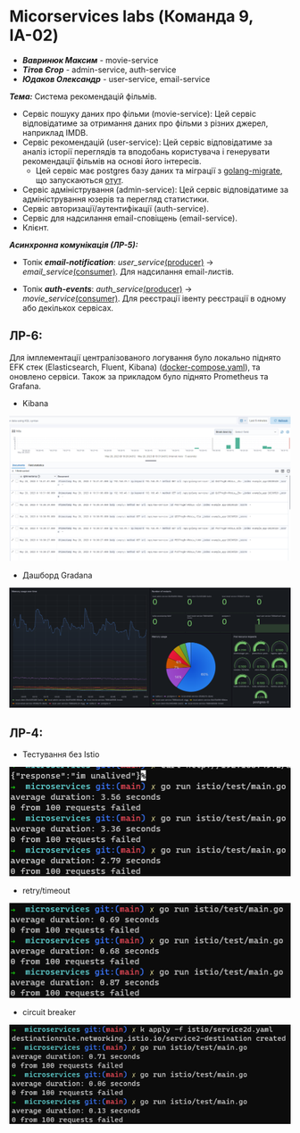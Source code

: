 # Micorservices labs (Команда 9, ІА-02)
- ***Вавринюк Максим*** - movie-service
- ***Тітов Єгор*** - admin-service, auth-service
- ***Юдаков Олександр*** - user-service, email-service

***Тема:*** Система рекомендацій фільмів.
- Сервіс пошуку даних про фільми (movie-service): Цей сервіс відповідатиме за отримання даних про фільми з різних джерел, наприклад IMDB.
- Сервіс рекомендацій (user-service): Цей сервіс відповідатиме за аналіз історії переглядів та вподобань користувача і генерувати рекомендації фільмів на основі його інтересів.
    - Цей сервіс має postgres базу даних та міграції з [golang-migrate](https://github.com/golang-migrate/migrate), що запускаються [отут](https://github.com/Jedich/microservices-labs/blob/main/user_service/db/db.go#L51).
- Сервіс адміністрування (admin-service): Цей сервіс відповідатиме за адміністрування юзерів та перегляд статистики.
- Сервіс авторизації/аутентифікації (auth-service).
- Сервіс для надсилання email-сповіщень (email-service).
- Клієнт.

***Асинхронна комунікація (ЛР-5):***
- Топік ***email-notification***: _user_service_[(producer)](https://github.com/Jedich/microservices-labs/blob/main/user_service/controllers/email_controller.go) -> _email_service_[(consumer)](https://github.com/Jedich/microservices-labs/blob/main/email_service/main.go). Для надсилання email-листів.

- Топік ***auth-events***: _auth_service_[(producer)](https://github.com/Jedich/microservices-labs/blob/main/auth_service/index.js) -> _movie_service_[(consumer)](https://github.com/Jedich/microservices-labs/blob/main/movie_service/consumer.js). Для реєстрації івенту реєстрації в одному або декількох сервісах.


## ЛР-6:
Для імплементації централізованого логування було локально піднято EFK стек (Elasticsearch, Fluent, Kibana) ([docker-compose.yaml](https://github.com/Jedich/microservices-labs/tree/main/tools/efk/docker-compose.yml)), та оновлено сервіси. Також за прикладом було піднято Prometheus та Grafana.

- Kibana

![kibana](img/efk.png)

- Дашборд Gradana

![grafana](img/grafana-dashboard.png)

## ЛР-4:

- Тестування без Istio

![no-istio](img/no-istio.png)

- retry/timeout

![retry-timeout](img/retry-timeout.png)

- circuit breaker

![circuit-breaker](img/circuit-breaker.png)